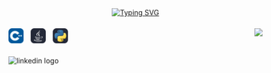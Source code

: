 
<div align="center">
<a href="https://git.io/typing-svg"><img src="https://readme-typing-svg.herokuapp.com?font=Fira+Code&weight=600&size=25&pause=1000&color=F70933&center=true&width=435&lines=%F0%9F%91%8B+Matheus+Reis;Software+Engineer" alt="Typing SVG" /></a>
</div>

###

<!--
<div align="center">
  <img src="https://github-readme-stats.vercel.app/api?username=mreis7&hide_title=false&hide_rank=false&show_icons=true&include_all_commits=true&count_private=true&disable_animations=false&theme=dracula&locale=en&hide_border=false" height="150" alt="stats graph"  />
  <img src="https://github-readme-stats.vercel.app/api/top-langs?username=mreis7&locale=en&hide_title=false&layout=compact&card_width=320&langs_count=5&theme=dracula&hide_border=false" height="150" alt="languages graph"  />
</div>
-->

###

<img align="right" height="178" src="https://i.gifer.com/2swA.gif"  />

###

<div align="left">
 <img src="https://github.com/tandpfun/skill-icons/blob/main/icons/CPP.svg" height="30" alt="cpp logo"  />
 <img width="6" />
 <img src="https://github.com/tandpfun/skill-icons/blob/main/icons/Java-Dark.svg" height="30" alt="java logo"  />
 <img width="6" /> 
 <img src="https://github.com/tandpfun/skill-icons/blob/main/icons/Python-Dark.svg" height="30" alt="python logo"  />
</div>

###

<div align="left">
  <img src="https://img.shields.io/static/v1?message=LinkedIn&logo=linkedin&label=&color=0077B5&logoColor=white&labelColor=&style=for-the-badge" height="35" alt="linkedin logo"  />
  
</div>

###

<br clear="both">

###
